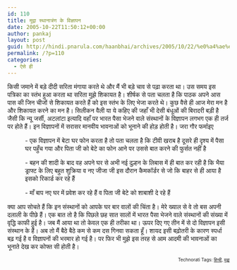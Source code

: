 ```yaml
---
id: 110
title: मूद्रा स्थानात्रंण के विज्ञापन
date: 2005-10-22T11:50:12+00:00
author: pankaj
layout: post
guid: http://hindi.pnarula.com/haanbhai/archives/2005/10/22/%e0%a4%ae%e0%a5%82%e0%a4%a6%e0%a5%8d%e0%a4%b0%e0%a4%be-%e0%a4%b8%e0%a5%8d%e0%a4%a5%e0%a4%be%e0%a4%a8%e0%a4%be%e0%a4%a4%e0%a5%8d%e0%a4%b0%e0%a4%82%e0%a4%a3-%e0%a4%95%e0%a5%87-%e0%a4%b5%e0%a4%bf%e0%a4%9/
permalink: /?p=110
categories:
  - ऐसे ही
---
```

किसी जमाने में बड़े दीदी सरिता मंगाया करते थे और मैं भी बड़े चाव से पढ़ा करता था। उस समय इस पत्रिका का स्तंभ हुआ करता था   सरिता मुझे शिकायत है। शीर्षक से पता चलता है कि पाठक अपने आस पास की जिन चीजों से शिकायत करते हैं को इस स्तंभ के लिए भेजा करते थे। कुछ वैसे ही आज मेरा मन है और शिकायत करने का मन है। सिलीकन वैली या ये कहिए की जहाँ भी देसी बंधूओं की बिरादरी बड़ी है जैसी कि न्यू जर्सी, अटलांटा इत्यादि वहाँ पर भारत पैसा भेजने वाले संस्थानों के विज्ञापन लगभग एक ही तर्ज पर होते हैं। इन विज्ञापनों में सरासर मानवीय भावनाओं को भूनाने की होड़ होती है। जरा गौर फर्माइए 

<p style="margin-left: 40px;">
  - एक विज्ञापन में बेटा घर फोन करता है तो पता चलता है कि टीवी खराब है दूसरे ही दृश्य में पैसा घर पहुँच गया और पिता जी को बेटे का फोन आने पर उससे बात करने की फुर्सत नहीं है
</p>

<p style="margin-left: 40px;">
  - बहन की शादी के बाद वह अपने घर से अभी नई दुल्हन के लिबास में ही बात कर रही है कि भैया ड्राफ्ट के लिए बहुत शुक्रिया व नए जीजा जी इस दौरान कैमकॉर्डर से जो कि बाहर से ही आया है इसको रिकार्ड कर रहे हैं
</p>

<p style="margin-left: 40px;">
  - माँ बाप नए घर में प्रवेश कर रहे हैं व पिता जी बेटे को शाबाशी दे रहे हैं
</p>

क्या आप सोचते हैं कि इन संस्थानों को आपके घर बार वालों की चिंता है। मेरे ख्याल से वे तो बस अपनी दलाली के पीछे हैं। एक बात तो है कि पिछले छह सात सालों में भारत पैसा भेजने वाले संस्थानों की संख्या में वृद्धि काफी हुई है। जब मैं आया था तो केवल एक ही तरीका था। ऊपर दिए गए तीन में से दो विज्ञापन इसी संस्थान के हैं। अब तो मैं बैठे बैठे कम से कम दस गिनवा सकता हूँ। शायद इसी बढ़ोतरी के कारण स्पर्धा बढ़ गई है व विज्ञापनों की भरमार हो गई है। पर फिर भी मुझे इस तरह से आम आदमी की भावनाओं का भूनाते देख कर कोफ्त सी होती है। 

<!-- technorati tags begin -->

<p style="font-size:10px;text-align:right;">
  Technorati Tags: <a href="http://technorati.com/tag/हिन्दी" rel="tag">हिन्दी</a>, <a href="http://technorati.com/tag/मूद्रा" rel="tag">मूद्रा</a>
</p>

<!-- technorati tags end -->

